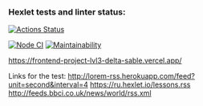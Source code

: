 ### Hexlet tests and linter status:
[![Actions Status](https://github.com/LexaZ999/frontend-project-lvl3/workflows/hexlet-check/badge.svg)](https://github.com/LexaZ999/frontend-project-lvl3/actions)

[![Node CI](https://github.com/LexaZ999/frontend-project-lvl3/actions/workflows/nodejs.yml/badge.svg)](https://github.com/LexaZ999/frontend-project-lvl3/actions/workflows/nodejs.yml)
[![Maintainability](https://api.codeclimate.com/v1/badges/12e559952dc0ea0f156e/maintainability)](https://codeclimate.com/github/LexaZ999/frontend-project-lvl3/maintainability)

https://frontend-project-lvl3-delta-sable.vercel.app/

Links for the test:
  http://lorem-rss.herokuapp.com/feed?unit=second&interval=4
  https://ru.hexlet.io/lessons.rss
  http://feeds.bbci.co.uk/news/world/rss.xml

